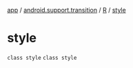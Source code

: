 [app](../../../index.md) / [android.support.transition](../../index.md) / [R](../index.md) / [style](.)

# style

`class style`
`class style`
